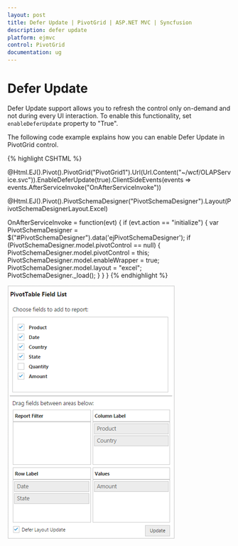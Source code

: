 ```yaml
---
layout: post
title: Defer Update | PivotGrid | ASP.NET MVC | Syncfusion
description: defer update
platform: ejmvc
control: PivotGrid
documentation: ug
---
```


# Defer Update

Defer Update support allows you to refresh the control only on-demand and not during every UI interaction. To enable this functionality, set `enableDeferUpdate` property to "True".

The following code example explains how you can enable Defer Update in PivotGrid control.

{% highlight CSHTML %}

@Html.EJ().Pivot().PivotGrid("PivotGrid1").Url(Url.Content("~/wcf/OLAPService.svc")).EnableDeferUpdate(true).ClientSideEvents(events => events.AfterServiceInvoke("OnAfterServiceInvoke"))

@Html.EJ().Pivot().PivotSchemaDesigner("PivotSchemaDesigner").Layout(PivotSchemaDesignerLayout.Excel)
    


OnAfterServiceInvoke = function(evt)
{
 if (evt.action == "initialize")
 {
	 var PivotSchemaDesigner = $("#PivotSchemaDesigner").data('ejPivotSchemaDesigner');
	 if (PivotSchemaDesigner.model.pivotControl == null)
	 {
		 PivotSchemaDesigner.model.pivotControl = this;
		 PivotSchemaDesigner.model.enableWrapper = true;
		 PivotSchemaDesigner.model.layout = "excel";
		 PivotSchemaDesigner._load();
	 }
 }
}
{% endhighlight %}


![](Defer-Update_images/Defer-Update_images1.png)

